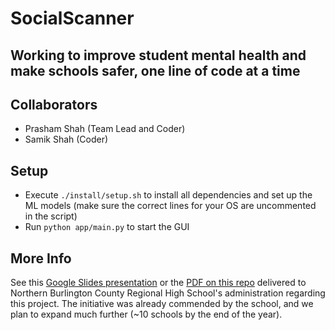 # SocialScanner

## Working to improve student mental health and make schools safer, one line of code at a time

## Collaborators

- Prasham Shah (Team Lead and Coder)
- Samik Shah (Coder)

## Setup

- Execute `./install/setup.sh` to install all dependencies and set up the ML models (make sure the correct lines for your OS are uncommented in the script)
- Run `python app/main.py` to start the GUI

## More Info

See this [Google Slides presentation](https://docs.google.com/presentation/d/13rB1L6zyFAN_5x2AQQ9W1SobG433vgJ0ArSlQ-GNRxU/edit?usp=sharing) or the [PDF on this repo](docs/SocialScanner_Presentation.pdf) delivered to Northern Burlington County Regional High School's administration regarding this project.
The initiative was already commended by the school, and we plan to expand much further (~10 schools by the end of the year).
